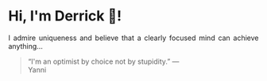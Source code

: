 # Hi, I'm Derrick 👋!
<p align="justify">I admire uniqueness and believe that a clearly focused mind can achieve anything...</p> 
<!-- #quote-start -->
<blockquote>&ldquo;I'm an optimist by choice not by stupidity.&rdquo; &mdash; <footer>Yanni</footer></blockquote>
<!-- #quote-end -->
